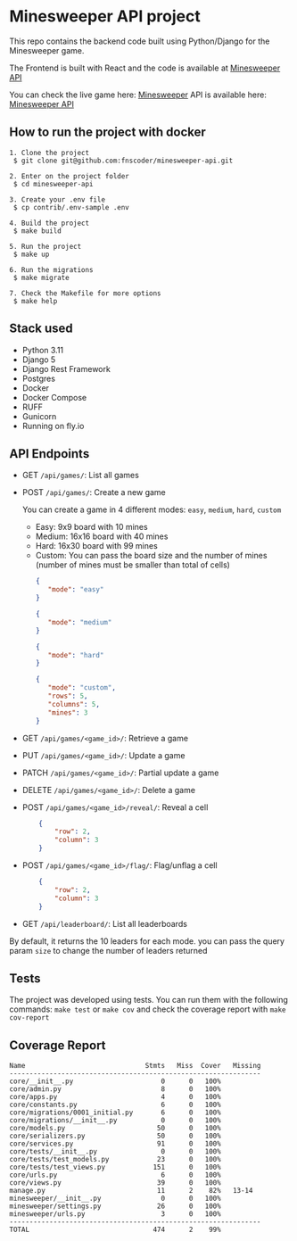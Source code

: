 # Minesweeper API project

This repo contains the backend code built using Python/Django for the Minesweeper game.

The Frontend is built with React and the code is available at [Minesweeper API](https://github.com/fnscoder/minesweeper-web)

You can check the live game here: [Minesweeper](https://minesweeper-web-eight.vercel.app/)
API is available here: [Minesweeper API](https://minesweeper-api.fly.dev/api/)

## How to run the project with docker

```
1. Clone the project
 $ git clone git@github.com:fnscoder/minesweeper-api.git
 
2. Enter on the project folder
 $ cd minesweeper-api
 
3. Create your .env file
 $ cp contrib/.env-sample .env
 
4. Build the project
 $ make build

5. Run the project
 $ make up
 
6. Run the migrations
 $ make migrate
 
7. Check the Makefile for more options
 $ make help
```

## Stack used
* Python 3.11
* Django 5
* Django Rest Framework
* Postgres
* Docker
* Docker Compose
* RUFF
* Gunicorn
* Running on fly.io

## API Endpoints
* GET `/api/games/`: List all games
* POST `/api/games/`: Create a new game

  You can create a game in 4 different modes: `easy`, `medium`, `hard`, `custom`
  * Easy: 9x9 board with 10 mines
  * Medium: 16x16 board with 40 mines
  * Hard: 16x30 board with 99 mines
  * Custom: You can pass the board size and the number of mines (number of mines must be smaller than total of cells)
    ```json 
    {
       "mode": "easy"
    }
    ```
    ```json 
    {
       "mode": "medium"
    }
    ```
    ```json 
    {
       "mode": "hard"
    }
    ```
    ```json 
    {
       "mode": "custom",
       "rows": 5,
       "columns": 5,
       "mines": 3
    }
    ```
* GET `/api/games/<game_id>/`: Retrieve a game


* PUT `/api/games/<game_id>/`: Update a game


* PATCH `/api/games/<game_id>/`: Partial update a game


* DELETE `/api/games/<game_id>/`: Delete a game


* POST `/api/games/<game_id>/reveal/`: Reveal a cell
    ```json
        {
            "row": 2,
            "column": 3
        }
    ```

* POST `/api/games/<game_id>/flag/`: Flag/unflag a cell

    ```json
        {
            "row": 2,
            "column": 3
        }
    ```

* GET `/api/leaderboard/`: List all leaderboards

By default, it returns the 10 leaders for each mode.
you can pass the query param `size` to change the number of leaders returned

## Tests
The project was developed using tests. You can run them with the following commands:
`make test` or `make cov` and check the coverage report with `make cov-report`

## Coverage Report

```
Name                              Stmts   Miss  Cover   Missing
---------------------------------------------------------------
core/__init__.py                      0      0   100%
core/admin.py                         8      0   100%
core/apps.py                          4      0   100%
core/constants.py                     6      0   100%
core/migrations/0001_initial.py       6      0   100%
core/migrations/__init__.py           0      0   100%
core/models.py                       50      0   100%
core/serializers.py                  50      0   100%
core/services.py                     91      0   100%
core/tests/__init__.py                0      0   100%
core/tests/test_models.py            23      0   100%
core/tests/test_views.py            151      0   100%
core/urls.py                          6      0   100%
core/views.py                        39      0   100%
manage.py                            11      2    82%   13-14
minesweeper/__init__.py               0      0   100%
minesweeper/settings.py              26      0   100%
minesweeper/urls.py                   3      0   100%
---------------------------------------------------------------
TOTAL                               474      2    99%
```